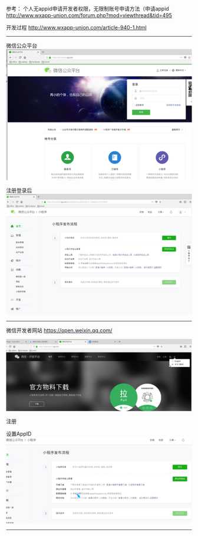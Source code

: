 
参考：
个人无appid申请开发者权限，无限制账号申请方法（申请appid
http://www.wxapp-union.com/forum.php?mod=viewthread&tid=495


开发过程
http://www.wxapp-union.com/article-940-1.html

---

微信公众平台 
![微信公众平台官网图片](img/DeepinScreenshot_select-area_20190820215229.png)


注册登录后
![小程序登录后管理后台图片](img/DeepinScreenshot_select-area_20190820220323.png)


---

微信开发者网站
https://open.weixin.qq.com/

![title](img/1566304656278-1566304656302.png)


注册


设置AppID
![title](img/DeepinScreenshot_select-area_20190821215958.png)




---





